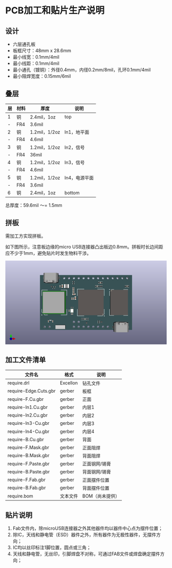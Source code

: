 # PCB加工和贴片生产说明

## 设计

* 六层通孔板
* 板框尺寸：48mm x 28.6mm
* 最小线宽：0.1mm/4mil
* 最小线距：0.1mm/4mil
* 最小通孔（镀铜）：外径0.4mm，内径0.2mm/8mil，孔环0.1mm/4mil
* 最小阻焊宽度：0.15mm/6mil

## 叠层

层|材料|厚度|说明
-|-|-|-
1|铜|2.4mil，1oz|top
-|FR4|3.6mil
2|铜|1.2mil，1/2oz|ln1，地平面
-|FR4|4.6mil
3|铜|1.2mil，1/2oz|ln2，信号
-|FR4|36mil
4|铜|1.2mil，1/2oz|ln3，信号
-|FR4|4.6mil
5|铜|1.2mil，1/2oz|ln4，电源平面
-|FR4|3.6mil
6|铜|2.4mil，1oz|bottom

总厚度：59.6mil ～= 1.5mm

## 拼板

需加工方实现拼板。

如下图所示，注意板边缘的micro USB连接器凸出板边0.8mm。拼板时长边间距应不少于1mm，避免贴片时发生物料干涉。

![top](artworks/top.png)


## 加工文件清单

文件名|格式|说明
-|-|-
require.drl|Excellon|钻孔文件
require-Edge.Cuts.gbr|gerber|板框
require-F.Cu.gbr|gerber|正面
require-ln1.Cu.gbr|gerber|内层1
require-ln2.Cu.gbr|gerber|内层2
require-ln3-Cu.gbr|gerber|内层3
require-ln4-Cu.gbr|gerber|内层4
require-B.Cu.gbr|gerber|背面
require-F.Mask.gbr|gerber|正面阻焊
require-B.Mask.gbr|gerber|背面阻焊
require-F.Paste.gbr|gerber|正面钢网/锡膏
require-B.Paste.gbr|gerber|背面钢网/锡膏
require-F.Fab.gbr|gerber|正面摆件位置
require-B.Fab.gbr|gerber|背面摆件位置
require.bom|文本文件|BOM（尚未提供）

## 贴片说明

1. Fab文件内，除microUSB连接器之外其他器件均以器件中心点为摆件位置；
2. 除IC，天线和静电管（ESD）器件之外，所有器件为无极性器件，无摆件方向；
3. IC均以丝印标注1脚位置，圆点或三角；
4. 天线和静电管，无丝印，引脚焊盘不对称，可通过FAB文件或焊盘确定摆件方向；





